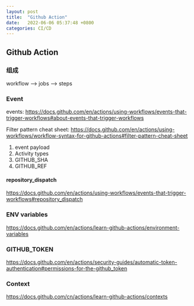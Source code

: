 ```yaml
---
layout: post
title:  "Github Action"
date:   2022-06-06 05:37:48 +0800
categories: CI/CD
---
```


## Github Action

### 组成

workflow --> jobs --> steps

### Event

events: https://docs.github.com/en/actions/using-workflows/events-that-trigger-workflows#about-events-that-trigger-workflows

Filter pattern cheat sheet: https://docs.github.com/en/actions/using-workflows/workflow-syntax-for-github-actions#filter-pattern-cheat-sheet

1. event payload
2. Activity types
3. GITHUB_SHA
4. GITHUB_REF


#### repository_dispatch 

https://docs.github.com/en/actions/using-workflows/events-that-trigger-workflows#repository_dispatch



### ENV variables

https://docs.github.com/en/actions/learn-github-actions/environment-variables


### GITHUB_TOKEN

https://docs.github.com/en/actions/security-guides/automatic-token-authentication#permissions-for-the-github_token


### Context

https://docs.github.com/cn/actions/learn-github-actions/contexts
